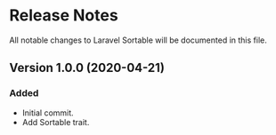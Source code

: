 # Release Notes

All notable changes to Laravel Sortable will be documented in this file.

## Version 1.0.0 (2020-04-21)

### Added
- Initial commit.
- Add Sortable trait.